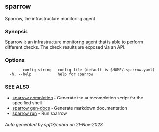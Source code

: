 ## sparrow

Sparrow, the infrastructure monitoring agent

### Synopsis

Sparrow is an infrastructure monitoring agent that is able to perform different checks.
The check results are exposed via an API.

### Options

```
      --config string   config file (default is $HOME/.sparrow.yaml)
  -h, --help            help for sparrow
```

### SEE ALSO

* [sparrow completion](sparrow_completion.md)	 - Generate the autocompletion script for the specified shell
* [sparrow gen-docs](sparrow_gen-docs.md)	 - Generate markdown documentation
* [sparrow run](sparrow_run.md)	 - Run sparrow

###### Auto generated by spf13/cobra on 21-Nov-2023
